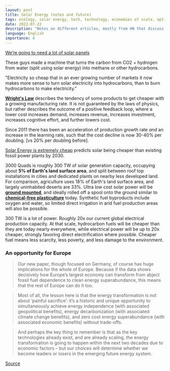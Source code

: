 ```yaml
---
layout: post
title: Solar Energy (notes and future)
tags: ecology, solar energy, tech, technology, economies of scale, optimism
date: 2022-07-22
description: "Notes on different articles, mostly from HN that discuss Solar Energy"
language: English
importance: 4
---
```


[We’re going to need a lot of solar panels](https://caseyhandmer.wordpress.com/2022/07/22/were-going-to-need-a-lot-of-solar-panels)

These guys made a machine that turns the carbon from CO2 + hydrogen from water (split using solar energy) into methane or other hydrocarbons.

"Electricity so cheap that in an ever growing number of markets it now makes more sense to turn solar electricity into hydrocarbons, than to burn hydrocarbons to make electricity."

**[Wright's Law](https://en.wikipedia.org/wiki/Experience_curve_effects)** describes the tendency of some products to get cheaper with a growing manufacturing rate. It is not guaranteed by the laws of physics, but rather describes the outcome of a positive feedback loop, where a lower cost increases demand, increases revenue, increases investment, increases cognitive effort, and further lowers cost.

Since 2011 there has been an acceleration of production growth rate *and* an increase in the learning rate, such that the cost decline is now 30-40% per doubling. [vs 20% per doubling before].

[Solar Energy is extremely cheap](https://rameznaam.com/2020/05/14/solars-future-is-insanely-cheap-2020/) predicts solar being cheaper than existing fossil power plants by 2030.

3000 Quads is roughly 300 TW of solar generation capacity, occupying about **5% of Earth's land surface area**, and split between roof top installations in cities and dedicated plants on nearby less developed land. For comparison, agriculture uses 18% of Earth's land surface area, and largely uninhabited deserts are 33%. Ultra low cost solar power will be **[ground mounted](https://www.erthos.com/)**, and ideally rolled off a spool onto the ground similar to **[chemical-free plasticulture](https://en.wikipedia.org/wiki/Plasticulture)** today. Synthetic fuel byproducts include oxygen and water, so limited direct irrigation in arid fuel production areas will also be possible.

300 TW is a lot of power. Roughly 20x our current global electrical production capacity. At that scale, hydrocarbon fuels will be cheaper than they are today nearly everywhere, while electrical power will be up to 20x cheaper, strongly favoring direct electrification where possible. Cheaper fuel means less scarcity, less poverty, and less damage to the environment.

### An opportunity for Europe
> Our new paper, though focused on Germany, of course has huge implications for the whole of Europe. Because if the data shows decisively how Europe’s largest economy can transform from abject fossil fuel dependence to clean energy superabundance, this means that the rest of Europe can do it too.

> Most of all, the lesson here is that the energy transformation is not about ‘painful sacrifice’: it’s a historic and unique opportunity to simultaneously achieve energy independence (with associated geopolitical benefits), energy decarbonization (with associated climate change benefits), and zero cost energy superabundance (with associated economic benefits) without trade-offs.

> And perhaps the key thing to remember is that as the key technologies already exist, and are already scaling, the energy transformation is going to happen within the next two decades due to economic factors – but our choices will determine whether we become leaders or losers in the emerging future energy system.

[Source](https://rethinkdisruption.com/europe-germany-can-reach-100-clean-energy-by-2035/)
